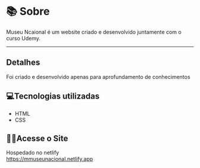 # 📚 Sobre
 Museu Ncaional é um website criado e desenvolvido juntamente com o curso Udemy.
<hr>

## Detalhes
Foi criado e desenvolvido apenas para aprofundamento de conhecimentos

 ## 💻Tecnologias utilizadas
- HTML <br>
- CSS

## 👩‍💻Acesse o Site
Hospedado no netlify <br>
https://mmuseunacional.netlify.app
